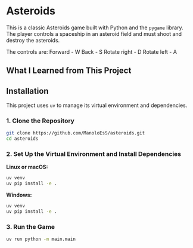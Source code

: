 # Asteroids

This is a classic Asteroids game built with Python and the `pygame` library. 
The player controls a spaceship in an asteroid field and must shoot and destroy the asteroids.

The controls are:
Forward - W
Back - S
Rotate right - D
Rotate left - A

## What I Learned from This Project

## Installation

This project uses `uv` to manage its virtual environment and dependencies.

### 1. Clone the Repository

```bash
git clone https://github.com/ManoloEsS/asteroids.git
cd asteroids
```

### 2. Set Up the Virtual Environment and Install Dependencies

**Linux or macOS:**

```bash
uv venv
uv pip install -e .
```

**Windows:**

```bash
uv venv
uv pip install -e .
```

### 3. Run the Game

```bash
uv run python -m main.main
```


